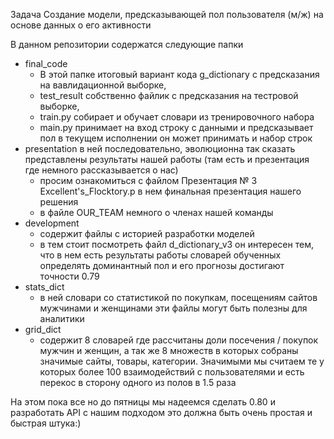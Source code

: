 Задача
Создание модели, предсказывающей пол пользователя (м/ж) на основе данных о его активности

В данном репозитории содержатся следующие папки
  *  final_code
     - В этой папке итоговый вариант кода g_dictionary c предсказания на вавлидационной выборке,
     - test_result собственно файлик c предсказания на тестровой выборке,
     - train.py собирает и обучает словари из тренировочного набора
     - main.py принимает на вход строку с данными и предсказывает пол в текущем исполнении он может принимать и набор строк
  *  presentation в ней последовательно, эволюционна так сказать представлены результаты нашей работы (там есть и презентация где немного рассказывается о нас)
     - просим ознакомиться с файлом Презентация № 3 Excellent's_Flocktory.p в нем финальная презентация нашего решения
     - в файле OUR_TEAM немного о членах нашей команды
  *  development
     - содержит файлы с историей разработки моделей
     - в тем стоит посмотреть файл d_dictionary_v3 он интересен тем, что в нем есть результаты работы словарей обученных определять доминантный пол и его прогнозы достигают точности 0.79
  *  stats_dict
     - в ней словари со статистикой по покупкам, посещениям сайтов мужчинами и женщинами эти файлы могут быть полезны для аналитики
  *  grid_dict
     - содержит 8 словарей где рассчитаны доли посечения / покупок мужчин и женщин, а так же 8 множеств в которых собраны значимые сайты, товары, категории. Значимыми мы считаем те у которых более 100 взаимодействий с пользователями и есть перекос в сторону одного из полов в 1.5 раза


На этом пока все но до пятницы мы надеемся сделать 0.80 и разработать API с нашим подходом это должна быть очень простая и быстрая штука:) 
